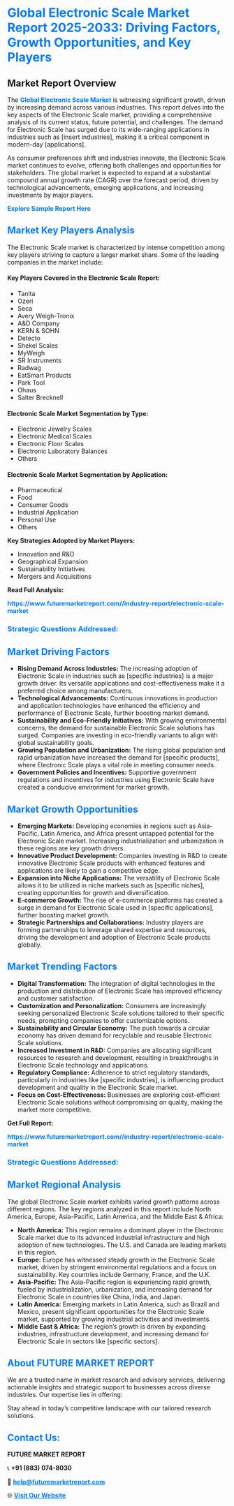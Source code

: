 <h1 style="color: #007BFF;">Global Electronic Scale Market Report 2025-2033: Driving Factors, Growth Opportunities, and Key Players</h1>

<section id="overview">
<h2>Market Report Overview</h2>
<p>The <a href="https://www.futuremarketreport.com//industry-report/electronic-scale-market" style="color: #007BFF; text-decoration: none;"><strong>Global Electronic Scale Market</strong></a> is witnessing significant growth, driven by increasing demand across various industries. This report delves into the key aspects of the Electronic Scale market, providing a comprehensive analysis of its current status, future potential, and challenges. The demand for Electronic Scale has surged due to its wide-ranging applications in industries such as [insert industries], making it a critical component in modern-day [applications].</p>
<p>As consumer preferences shift and industries innovate, the Electronic Scale market continues to evolve, offering both challenges and opportunities for stakeholders. The global market is expected to expand at a substantial compound annual growth rate (CAGR) over the forecast period, driven by technological advancements, emerging applications, and increasing investments by major players.</p>
</section>

<section id="overview">
<p><a href="https://www.futuremarketreport.com//request-sample/reportId=58429" style="color: #007BFF; text-decoration: none;"><strong>Explore Sample Report Here</strong></a></p>
</section>

<section id="key-players">
<h2 style="color: #007BFF;">Market Key Players Analysis</h2>
<p>The Electronic Scale market is characterized by intense competition among key players striving to capture a larger market share. Some of the leading companies in the market include:</p>
<h4>Key Players Covered in the Electronic Scale Report:</h4>
<ul><li>Tanita</li><li>Ozeri</li><li>Seca</li><li>Avery Weigh-Tronix</li><li>A&amp;D Company</li><li>KERN &amp; SOHN</li><li>Detecto</li><li>Shekel Scales</li><li>MyWeigh</li><li>SR Instruments</li><li>Radwag</li><li>EatSmart Products</li><li>Park Tool</li><li>Ohaus</li><li>Salter Brecknell</li></ul>
<h4>Electronic Scale Market Segmentation by Type:</h4>
<ul><li>Electronic Jewelry Scales</li><li>Electronic Medical Scales</li><li>Electronic Floor Scales</li><li>Electronic Laboratory Balances</li><li>Others</li></ul>

<h4>Electronic Scale Market Segmentation by Application:</h4>
<ul><li>Pharmaceutical</li><li>Food</li><li>Consumer Goods</li><li>Industrial Application</li><li>Personal Use</li><li>Others</li></ul>
<p><strong>Key Strategies Adopted by Market Players:</strong></p>
<ul>
<li>Innovation and R&D</li>
<li>Geographical Expansion</li>
<li>Sustainability Initiatives</li>
<li>Mergers and Acquisitions</li>
</ul>
</section>

<section>
<p><strong>Read Full Analysis: </strong></p><a href="https://www.futuremarketreport.com//industry-report/electronic-scale-market" style="color: #007BFF; text-decoration: none;"><strong>https://www.futuremarketreport.com//industry-report/electronic-scale-market</strong></a>
<h3 style="color: #007BFF;">Strategic Questions Addressed:</h3>
</section>

<section id="driving-factors">
<h2 style="color: #007BFF;">Market Driving Factors</h2>
<ul>
<li><strong>Rising Demand Across Industries:</strong> The increasing adoption of Electronic Scale in industries such as [specific industries] is a major growth driver. Its versatile applications and cost-effectiveness make it a preferred choice among manufacturers.</li>
<li><strong>Technological Advancements:</strong> Continuous innovations in production and application technologies have enhanced the efficiency and performance of Electronic Scale, further boosting market demand.</li>
<li><strong>Sustainability and Eco-Friendly Initiatives:</strong> With growing environmental concerns, the demand for sustainable Electronic Scale solutions has surged. Companies are investing in eco-friendly variants to align with global sustainability goals.</li>
<li><strong>Growing Population and Urbanization:</strong> The rising global population and rapid urbanization have increased the demand for [specific products], where Electronic Scale plays a vital role in meeting consumer needs.</li>
<li><strong>Government Policies and Incentives:</strong> Supportive government regulations and incentives for industries using Electronic Scale have created a conducive environment for market growth.</li>
</ul>
</section>

<section id="growth-opportunities">
<h2 style="color: #007BFF;">Market Growth Opportunities</h2>
<ul>
<li><strong>Emerging Markets:</strong> Developing economies in regions such as Asia-Pacific, Latin America, and Africa present untapped potential for the Electronic Scale market. Increasing industrialization and urbanization in these regions are key growth drivers.</li>
<li><strong>Innovative Product Development:</strong> Companies investing in R&D to create innovative Electronic Scale products with enhanced features and applications are likely to gain a competitive edge.</li>
<li><strong>Expansion into Niche Applications:</strong> The versatility of Electronic Scale allows it to be utilized in niche markets such as [specific niches], creating opportunities for growth and diversification.</li>
<li><strong>E-commerce Growth:</strong> The rise of e-commerce platforms has created a surge in demand for Electronic Scale used in [specific applications], further boosting market growth.</li>
<li><strong>Strategic Partnerships and Collaborations:</strong> Industry players are forming partnerships to leverage shared expertise and resources, driving the development and adoption of Electronic Scale products globally.</li>
</ul>
</section>

<section id="trending-factors">
<h2 style="color: #007BFF;">Market Trending Factors</h2>
<ul>
<li><strong>Digital Transformation:</strong> The integration of digital technologies in the production and distribution of Electronic Scale has improved efficiency and customer satisfaction.</li>
<li><strong>Customization and Personalization:</strong> Consumers are increasingly seeking personalized Electronic Scale solutions tailored to their specific needs, prompting companies to offer customizable options.</li>
<li><strong>Sustainability and Circular Economy:</strong> The push towards a circular economy has driven demand for recyclable and reusable Electronic Scale solutions.</li>
<li><strong>Increased Investment in R&D:</strong> Companies are allocating significant resources to research and development, resulting in breakthroughs in Electronic Scale technology and applications.</li>
<li><strong>Regulatory Compliance:</strong> Adherence to strict regulatory standards, particularly in industries like [specific industries], is influencing product development and quality in the Electronic Scale market.</li>
<li><strong>Focus on Cost-Effectiveness:</strong> Businesses are exploring cost-efficient Electronic Scale solutions without compromising on quality, making the market more competitive.</li>
</ul>
</section>

<section>
<p><strong>Get Full Report: </strong></p><a href="https://www.futuremarketreport.com//industry-report/electronic-scale-market" style="color: #007BFF; text-decoration: none;"><strong>https://www.futuremarketreport.com//industry-report/electronic-scale-market</strong></a>
<h3 style="color: #007BFF;">Strategic Questions Addressed:</h3>
</section>


<section id="regional-analysis">
<h2 style="color: #007BFF;">Market Regional Analysis</h2>
<p>The global Electronic Scale market exhibits varied growth patterns across different regions. The key regions analyzed in this report include North America, Europe, Asia-Pacific, Latin America, and the Middle East & Africa:</p>
<ul>
<li><strong>North America:</strong> This region remains a dominant player in the Electronic Scale market due to its advanced industrial infrastructure and high adoption of new technologies. The U.S. and Canada are leading markets in this region.</li>
<li><strong>Europe:</strong> Europe has witnessed steady growth in the Electronic Scale market, driven by stringent environmental regulations and a focus on sustainability. Key countries include Germany, France, and the U.K.</li>
<li><strong>Asia-Pacific:</strong> The Asia-Pacific region is experiencing rapid growth, fueled by industrialization, urbanization, and increasing demand for Electronic Scale in countries like China, India, and Japan.</li>
<li><strong>Latin America:</strong> Emerging markets in Latin America, such as Brazil and Mexico, present significant opportunities for the Electronic Scale market, supported by growing industrial activities and investments.</li>
<li><strong>Middle East & Africa:</strong> The region’s growth is driven by expanding industries, infrastructure development, and increasing demand for Electronic Scale in sectors like [specific sectors].</li>
</ul>
</section>

<footer>
<h2 style="color: #007BFF;">About FUTURE MARKET REPORT</h2>
<p>We are a trusted name in market research and advisory services, delivering actionable insights and strategic support to businesses across diverse industries. Our expertise lies in offering:</p>

<p>Stay ahead in today’s competitive landscape with our tailored research solutions.</p>

<h2 style="color: #007BFF;">Contact Us:</h2>
<p><strong>FUTURE MARKET REPORT</strong></p>
<p>📞 <strong>+91 (883) 074-8030</strong></p>
<p>📧 <strong><a href="mailto:help@futuremarketreport.com" style="color: #007BFF;">help@futuremarketreport.com</a></strong></p>
<p>🌐 <strong><a href="https://www.futuremarketreport.com/" style="color: #007BFF;">Visit Our Website</a></strong></p>
</footer>